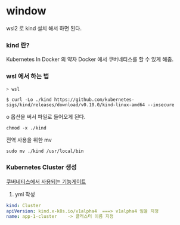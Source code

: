 # window

wsl2 로 kind 설치 해서 하면 된다.

### kind 란?
Kubernetes In Docker 의 약자
Docker 에서 쿠버네티스를 할 수 있게 해줌.

### wsl 에서 하는 법 

```powershell
> wsl
```

```shell
$ curl -Lo ./kind https://github.com/kubernetes-sigs/kind/releases/download/v0.10.0/kind-linux-amd64 --insecure
```

o 옵션을 써서 파일로 들어오게 된다.
```shell
chmod -x ./kind
```

전역 사용을 위한 mv
```shell
sudo mv ./kind /usr/local/bin
```



### Kubernetes Cluster 생성

[쿠버네티스에서 사용되는 기능게이트](obsidian://open?vault=TIL_yeonsang&file=memo2%2Fk8s%2Fk8s%20%EA%B8%B0%EB%8A%A5%EA%B2%8C%EC%9D%B4%ED%8A%B8)

1. yml 작성
```yaml
kind: Cluster
apiVersion: kind.x-k8s.io/v1alpha4  ===> v1alpha4 임을 지정
name: app-1-cluster    -> 클러스터 이름 지정


```